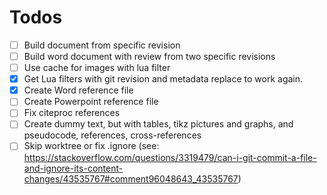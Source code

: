 # Todos

- [ ] Build document from specific revision
- [ ] Build word document with review from two specific revisions
- [ ] Use cache for images with lua filter
- [X] Get Lua filters with git revision and metadata replace to work again.
- [X] Create Word reference file
- [ ] Create Powerpoint reference file
- [ ] Fix citeproc references
- [ ] Create dummy text, but with tables, tikz pictures and graphs, and pseudocode, references, cross-references
- [ ] Skip worktree or fix .ignore (see: https://stackoverflow.com/questions/3319479/can-i-git-commit-a-file-and-ignore-its-content-changes/43535767#comment96048643_43535767)
